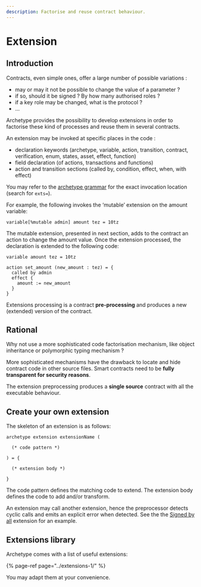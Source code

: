 ```yaml
---
description: Factorise and reuse contract behaviour.
---
```


# Extension

## Introduction

Contracts, even simple ones, offer a large number of possible variations :

* may or may it not be possible to change the value of a parameter ?
* if so, should it be signed ? By how many authorised roles ?
* if a key role may be changed, what is the protocol ?
* …

Archetype provides the possibility to develop extensions in order to factorise these kind of processes and reuse them in several contracts.

An extension may be invoked at specific places in the code :

* declaration keywords \(archetype, variable, action, transition, contract, verification, enum, states, asset, effect, function\)
* field declaration \(of actions, transactions and functions\)
* action and transition sections \(called by, condition, effect, when, with effect\)

You may refer to the [archetype grammar](https://github.com/edukera/archetype-lang/blob/master/src/parser.mly) for the exact invocation location \(search for `exts=`\).

For example, the following invokes the ‘mutable’ extension on the amount variable:

```text
variable[%mutable admin] amount tez = 10tz
```

The mutable extension, presented in next section, adds to the contract an action to change the amount value. Once the extension processed, the declaration is extended to the following code:

```text
variable amount tez = 10tz

action set_amount (new_amount : tez) = {
  called by admin
  effect {
    amount := new_amount
  }
}
```

Extensions processing is a contract **pre-processing** and produces a new \(extended\) version of the contract.

## Rational

Why not use a more sophisticated code factorisation mechanism, like object inheritance or polymorphic typing mechanism ?  

More sophisticated mechanisms have the drawback to locate and hide contract code in other source files. Smart contracts need to be **fully transparent for security reasons**. 

The extension preprocessing produces a **single source** contract with all the executable behaviour.

## Create your own extension

The skeleton of an extension is as follows:

```text
archetype extension extensionName (

  (* code pattern *)

) = {

  (* extension body *)

}
```

The code pattern defines the matching code to extend. The extension body defines the code to add and/or transform.

An extension may call another extension, hence the preprocessor detects cyclic calls and emits an explicit error when detected. See the the [Signed by all](../extensions-1/signed-by-all.md) extension for an example.

## Extensions library

Archetype comes with a list of useful extensions:

{% page-ref page="../extensions-1/" %}

You may adapt them at your convenience.  


